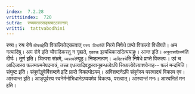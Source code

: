 ```yaml
---
index:  7.2.28
vrittiindex:  720
sutra:  रुष्यमत्वरसङ्घषाऽऽस्वनाम्
vritti:  tattvabodhini 
---
```


रुष्य। रुष रोषे `तीषसहे`ति विकल्पितेट्कत्वात् `यस्य विभाषे`त नित्ये निषेधे प्राप्ते विकल्पो विधीयते। अम गत्यादिषु। अम रोगे इति चौरादिकस्तु न गृह्यते, `एकाचः` इत्यधिकारादित्ययाहुः। आन्त इति। `अनुनासकिस्ये`ति दीर्घः। तूर्ण इति। ञित्वरा संभ्रमे, `ज्वरत्वरे`त्यूठ्। निष्ठानत्वम्। `आदितश्चे`ति निषेधे प्राप्ते विकल्पः। एवं च आदित्त्वस्य फलमात्मनेपदमात्रं, तच्च एधत्यादिवद्ध्रस्वानुबन्धत्वेऽपि सिध्यत्येवेत्याशयेनाह-- फलं मन्दमिति। संघुष्ट इति। संपूर्वाद्धुषेर्विशब्दने इटि प्राप्ते विकल्पोऽयम्। अविशब्दनेऽपि संपूर्वस्य परत्वादयं विकल्प एव। आस्वान्त इति। आङ्पूर्वस्य स्वनेर्मनोभिधानेऽप्ययमेव विकल्पः, परत्वात्। आस्वान्तं मनः। आस्वनितं मन इति। 

